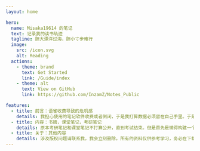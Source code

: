 ```yaml
---
layout: home

hero:
  name: Misaka19614 的笔记
  text: 记录我的读书轨迹
  tagline: 胆大漂洋过海，胆小寸步难行
  image:
    src: /icon.svg
    alt: Reading
  actions:
    - theme: brand
      text: Get Started
      link: /Guide/index
    - theme: alt
      text: View on GitHub
      link: https://github.com/InzamZ/Notes_Public

features:
  - title: 前言：语雀收费导致的危机感
    details: 我担心使用的笔记软件收费或者倒闭，于是我打算数据必须留在自己手里。于是一想自己搭建博客不就是这个目的？但是担心博客东西太杂，于是另外搭建一个 vitepress 储存笔记，同时避免审查与敏感词。
  - title: 内容：书摘，课堂笔记，考研笔记
    details: 原本考研笔记和课堂笔记不打算公开，直到考试结束。但是首先是懒得构建一个鉴权界面，其次我觉得访问量有限，少数人看到我觉得影响不大，所以全部公开了。
  - title: 关于：其他内容
    details: 涉及版权问题请联系我，我会立刻删除。所有的资料仅供参考学习，务必在下载后 24 小时内删除。笔记会比较杂和随意，不像博客可能写的比较认真，更新比较频繁。
---
```



